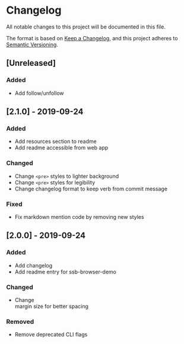 # Changelog

All notable changes to this project will be documented in this file.

The format is based on [Keep a Changelog](https://keepachangelog.com/en/1.0.0/),
and this project adheres to [Semantic Versioning](https://semver.org/spec/v2.0.0.html).

<!--
## [Unreleased]

### Added
### Changed
### Deprecated
### Removed
### Fixed
### Security
-->

## [Unreleased]

### Added

- Add follow/unfollow

## [2.1.0] - 2019-09-24

### Added

- Add resources section to readme
- Add readme accessible from web app

### Changed

- Change `<pre>` styles to lighter background
- Change `<pre>` styles for legibility
- Change changelog format to keep verb from commit message

### Fixed

- Fix markdown mention code by removing new styles

## [2.0.0] - 2019-09-24

### Added

- Add changelog
- Add readme entry for ssb-browser-demo

### Changed

- Change <nav> margin size for better spacing

### Removed

- Remove deprecated CLI flags
